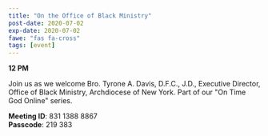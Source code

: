 ```yaml
---
title: "On the Office of Black Ministry"
post-date: 2020-07-02
exp-date: 2020-07-02
fawe: "fas fa-cross"
tags: [event]
---
```

**12 PM**

Join us as we welcome Bro. Tyrone A. Davis, D.F.C., J.D., Executive Director, Office of Black Ministry, Archdiocese of New York. Part of our "On Time God Online" series.

<p class="text-danger"><b>Meeting ID</b>: 831 1388 8867
<br>
<b>Passcode</b>: 219 383
</p>